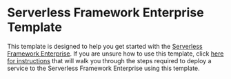 # Serverless Framework Enterprise Template
This template is designed to help you get started with the [Serverless Framework Enterprise](https://github.com/serverless/enterprise).  If you are unsure how to use this template, click [here for instructions](https://github.com/serverless/enterprise/blob/master/docs/getting-started.md#deploy-an-example-service) that will walk you through the steps required to deploy a service to the Serverless Framework Enterprise using this template.
